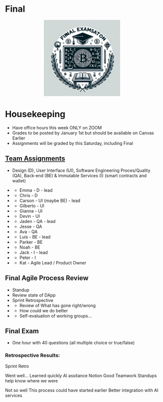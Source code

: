 # Final

<div align="center">
  <img src="./Bitcoin_final.png" width="250" height="250" />
</div>

# Housekeeping

- Have office hours this week ONLY on ZOOM
- Grades to be posted by January 1st but should be available on Canvas Earlier
- Assignments will be graded by this Saturday, including Final

## [Team Assignments](../Dating-DApp/data_ideation.excalidraw)

- Design (D), User Interface (UI), Software Engineering Proces/Quality (QA), Back-end (BE) & Immutable Services (I) (smart contracts and wallet) 
- * Emma - D - lead
- * Chris - D

- * Carson - UI (maybe BE) - lead
- * Gilberto - UI
- * Gianna - UI
- * Devin - UI

- * Jaden - QA - lead
- * Jesse - QA
- * Ava - QA

- * Luis - BE - lead
- * Parker - BE
- * Noah - BE

- * Jack - I - lead
- * Peter - I

- * Kat - Agile Lead / Product Owner

## Final Agile Process Review

- Standup
- Review state of DApp
- Sprint Retrospective
- * Review of What has gone right/wrong
- * How could we do better
- * Self-evaluation of working groups...

## Final Exam

- One hour with 40 questions (all multiple choice or true/false)

### Retrospective Results:

Sprint Retro

Went well…
Learned quickly
AI assitance
Notion
Good Teamwork
Standups help know where we were

Not so well
This process could have started earlier
Better integration with AI services
